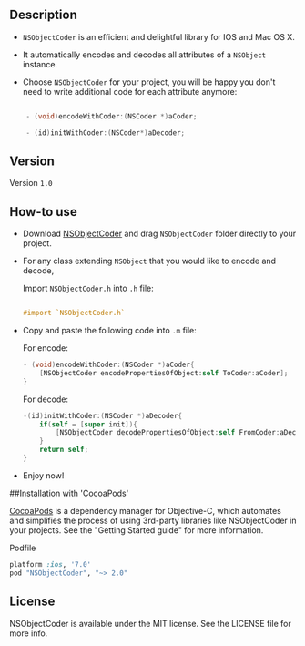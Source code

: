 ## Description

* `NSObjectCoder` is an efficient and delightful library for IOS and Mac OS X. 

* It automatically encodes and decodes all attributes of a `NSObject` instance.

* Choose `NSObjectCoder` for your project, you will be happy you don't need to write additional code for each attribute anymore: 


```objective-c

    - (void)encodeWithCoder:(NSCoder *)aCoder;

    - (id)initWithCoder:(NSCoder*)aDecoder;

```


## Version 

Version `1.0`



## How-to use

* Download [NSObjectCoder](https://github.com/Eric-LeiYang/NSObjectCoder.git) and drag `NSObjectCoder` folder directly to your project.

* For any class extending `NSObject` that you would like to encode and decode, 

	Import `NSObjectCoder.h` into `.h` file:


	```objective-c
	
	#import `NSObjectCoder.h`
	
	```


* Copy and paste the following code into `.m` file:


	For encode:


	```objective-c
	- (void)encodeWithCoder:(NSCoder *)aCoder{
    	[NSObjectCoder encodePropertiesOfObject:self ToCoder:aCoder];
	}
	```

	For decode:


	```objective-c
	-(id)initWithCoder:(NSCoder *)aDecoder{
    	if(self = [super init]){
        	[NSObjectCoder decodePropertiesOfObject:self FromCoder:aDecoder];
    	}
    	return self;
	}
	```


* Enjoy now!




##Installation with 'CocoaPods'

[CocoaPods](https://cocoapods.org) is a dependency manager for Objective-C, which automates and simplifies the process of using 3rd-party libraries like NSObjectCoder in your projects. See the "Getting Started guide" for more information.

Podfile


```ruby
platform :ios, '7.0'
pod "NSObjectCoder", "~> 2.0"
```

## License 

NSObjectCoder is available under the MIT license. See the LICENSE file for more info.